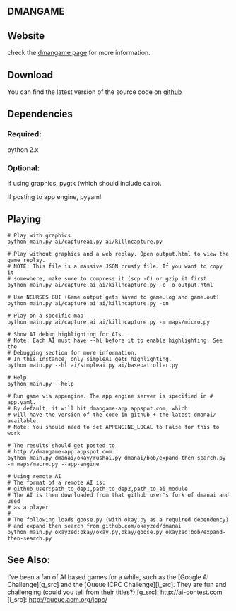 DMANGAME
--------

## Website ##

check the [dmangame page][] for more information.

[dmangame page]:http://okayzed.github.com/dmangame

## Download ##

You can find the latest version of the source code on [github][]

[github]:http://github.com/okayzed/dmangame

## Dependencies ##

### Required: ###

python 2.x

### Optional: ###

If using graphics, pygtk (which should include cairo).

If posting to app engine, pyyaml


## Playing ##

    # Play with graphics
    python main.py ai/captureai.py ai/killncapture.py

    # Play without graphics and a web replay. Open output.html to view the game replay.
    # NOTE: This file is a massive JSON crusty file. If you want to copy it
    # somewhere, make sure to compress it (scp -C) or gzip it first.
    python main.py ai/capture.ai ai/killncapture.py -c -o output.html

    # Use NCURSES GUI (Game output gets saved to game.log and game.out)
    python main.py ai/capture.ai ai/killncapture.py -cn

    # Play on a specific map
    python main.py ai/capture.ai ai/killncapture.py -m maps/micro.py

    # Show AI debug highlighting for AIs.
    # Note: Each AI must have --hl before it to enable highlighting. See the
    # Debugging section for more information.
    # In this instance, only simpleAI gets highlighting.
    python main.py --hl ai/simpleai.py ai/basepatroller.py

    # Help
    python main.py --help

    # Run game via appengine. The app engine server is specified in # app.yaml.
    # By default, it will hit dmangame-app.appspot.com, which
    # will have the version of the code in github + the latest dmanai/ available.
    # Note: You should need to set APPENGINE_LOCAL to False for this to work

    # The results should get posted to
    # http://dmangame-app.appspot.com
    python main.py dmanai/okay/rushai.py dmanai/bob/expand-then-search.py -m maps/macro.py --app-engine

    # Using remote AI
    # The format of a remote AI is:
    # github_user:path_to_dep1,path_to_dep2,path_to_ai_module
    # The AI is then downloaded from that github user's fork of dmanai and used
    # as a player
    #
    # The following loads goose.py (with okay.py as a required dependency)
    # and expand then search from github.com/okayzed/dmanai
    python main.py okayzed:okay/okay.py,okay/goose.py okayzed:bob/expand-then-search.py

See Also:
---------
I've been a fan of AI based games for a while, such as the [Google AI
Challenge][g_src] and the [Queue ICPC Challenge][i_src]. They are fun and challenging
(could you tell from their titles?)
[g_src]: http://ai-contest.com
[i_src]: http://queue.acm.org/icpc/

